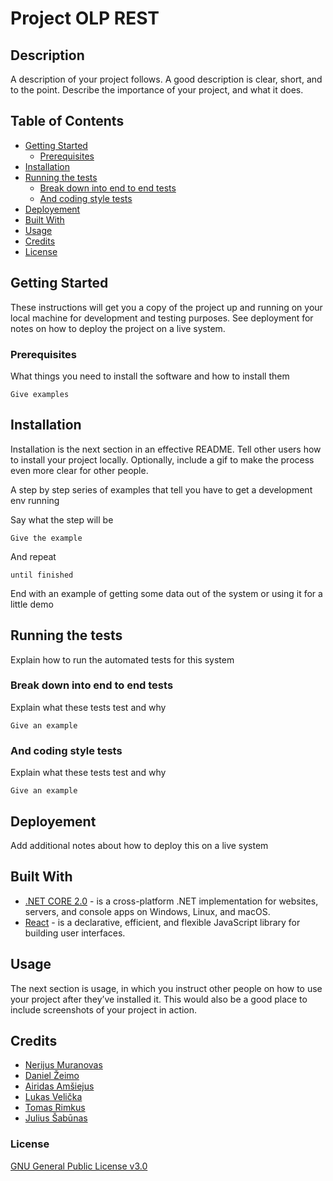 # Project OLP REST

## Description

A description of your project follows. A good description is clear, short, and to the point. Describe the importance of your project, and what it does.

## Table of Contents 

- [Getting Started](#getting-started)
  - [Prerequisites](#prerequisites)
- [Installation](#installation)
- [Running the tests](#running-the-tests)
  - [Break down into end to end tests](#break-down-into-end-to-end-tests)
  - [And coding style tests](#and-coding-style-tests)
- [Deployement](#deployement)
- [Built With](#built-with)
- [Usage](#usage)
- [Credits](#credits)
- [License](#license)

## Getting Started

These instructions will get you a copy of the project up and running on your local machine for development and testing purposes. See deployment for notes on how to deploy the project on a live system.

### Prerequisites

What things you need to install the software and how to install them

```
Give examples
```

## Installation

Installation is the next section in an effective README. Tell other users how to install your project locally. Optionally, include a gif to make the process even more clear for other people.

A step by step series of examples that tell you have to get a development env running

Say what the step will be

```
Give the example
```

And repeat

```
until finished
```

End with an example of getting some data out of the system or using it for a little demo

## Running the tests

Explain how to run the automated tests for this system

### Break down into end to end tests

Explain what these tests test and why

```
Give an example
```

### And coding style tests

Explain what these tests test and why

```
Give an example
```

## Deployement
Add additional notes about how to deploy this on a live system

## Built With
* [.NET CORE 2.0](#) - is a cross-platform .NET implementation for websites, servers, and console apps on Windows, Linux, and macOS.
* [React](#) - is a declarative, efficient, and flexible JavaScript library for building user interfaces.
## Usage

The next section is usage, in which you instruct other people on how to use your project after they’ve installed it. This would also be a good place to include screenshots of your project in action.

## Credits
  - [Nerijus Muranovas](https://github.com/dbnmur)
  - [Daniel Žeimo](https://github.com/Saigoshiki)
  - [Airidas Amšiejus](https://github.com/Xeriaz)
  - [Lukas Velička](https://github.com/MiniBig)
  - [Tomas Rimkus](https://github.com/tomrimk)
  - [Julius Šabūnas](https://github.com/julius1223)

### License
[GNU General Public License v3.0](https://github.com/dbnmur/Project_OLP_Rest/blob/master/LICENSE)
